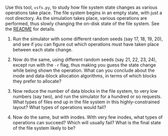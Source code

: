 Use this tool, `vsfs.py`, to study how file system state changes as various operations take place. The file system begins in an empty state, with just a root directory. As the simulation takes place, various operations are performed, thus slowly changing the on-disk state of the file system. See the [README](https://github.com/remzi-arpacidusseau/ostep-homework/tree/master/file-implementation) for details.

1. Run the simulator with some different random seeds (say 17, 18, 19, 20), and see if you can figure out which operations must have taken place between each state change.

2. Now do the same, using different random seeds (say 21, 22, 23, 24), except run with the `-r` flag, thus making you guess the state change while being shown the operation. What can you conclude about the inode and data-block allocation algorithms, in terms of which blocks they prefer to allocate?

3. Now reduce the number of data blocks in the file system, to very low numbers (say two), and run the simulator for a hundred or so requests. What types of files end up in the file system in this highly-constrained layout? What types of operations would fail?

4. Now do the same, but with inodes. With very few inodes, what types of operations can succeed? Which will usually fail? What is the final state of the file system likely to be?
